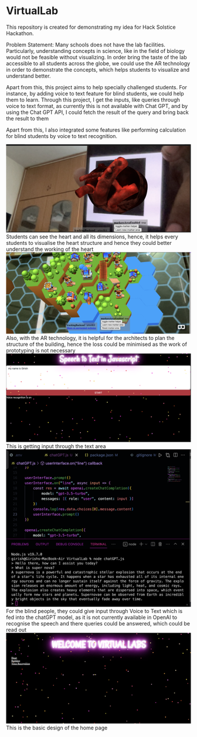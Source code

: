# VirtualLab
This repository is created for demonstrating my idea for Hack Solstice Hackathon.

Problem Statement:
Many schools does not have the lab facilities. Particularly, understanding concepts in science, like in the field of biology would not be feasible without visualizing. In order bring the taste of the lab accessible to all students across the globe, we could use the AR technology in order to demonstrate the concepts, which helps students to visualize and understand better.

Apart from this, this project aims to help specially challenged students. For instance, by adding voice to text feature for blind students, we could help them to learn. Through this project, I get the inputs, like queries through voice to text format, as currently this is not available with Chat GPT, and by using the Chat GPT API, I could fetch the result of the query and bring back the result to them

Apart from this, I also integrated some features like performing calculation for blind students by voice to text recognition.

<img src="./Heart.png">
Students can see the heart and all its dimensions, hence, it helps every students to visualise the heart structure and hence they could better understand the working of the heart

<img src="./Building.png">
Also, with the AR technology, it is helpful for the architects to plan the structure of the building, hence the loss could be minimised as the work of prototyping is not necessary

<img src="./Voice to Text.png">
This is getting input through the text area

<img src="./CHATGPT.png">
For the blind people, they could give input through Voice to Text which is fed into the chatGPT model, as it is not currently available in OpenAI to recognise the speech and there queries could be answered, which could be read out

<img src="./HomePage.png">
This is the basic design of the home page
